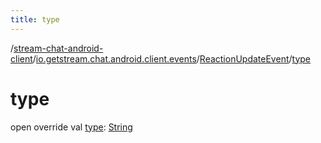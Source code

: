 ```yaml
---
title: type
---
```

/[stream-chat-android-client](../../index.md)/[io.getstream.chat.android.client.events](../index.md)/[ReactionUpdateEvent](index.md)/[type](type.md)  
  
  
  
# type  
open override val [type](type.md): [String](https://kotlinlang.org/api/latest/jvm/stdlib/kotlin/-string/index.html)
